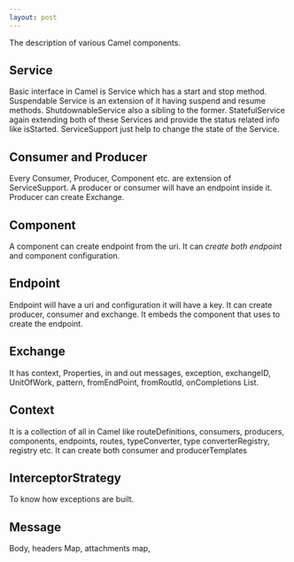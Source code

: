 ```yaml
---
layout: post
---
```


The description of various Camel components.

Service
-------
Basic interface in Camel is Service which has a start and stop method.  Suspendable Service is an extension of it having suspend and resume methods.  ShutdownableService also a sibling to the former. StatefulService again extending both of these Services and provide the status related info like isStarted. ServiceSupport just help to change the state of the Service. 

Consumer and Producer
-------------------
 Every Consumer, Producer, Component etc. are extension of ServiceSupport.  A producer or consumer will have an endpoint inside it.  Producer can create Exchange.
 
Component
--------
  A component can create endpoint from the uri.  It can *create both endpoint* and component configuration.  
  
Endpoint
---------
  
 Endpoint will have a uri and configuration it will have a key.  It can create producer, consumer and exchange. It embeds the component that uses to create the endpoint.  
 
Exchange
-------
 It has context, Properties, in and out messages, exception, exchangeID, UnitOfWork, pattern, fromEndPoint, fromRoutId, onCompletions List.
 
Context
---------
It is a collection of all in Camel like routeDefinitions, consumers, producers, components, endpoints, routes, typeConverter, type converterRegistry, registry etc.  It can create	both consumer and producerTemplates 

InterceptorStrategy
------------------
To know how exceptions are built. 

Message
-------
Body, headers Map, attachments map, 


 
 
 